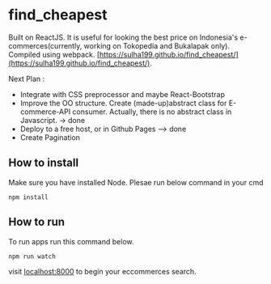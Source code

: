 # find_cheapest

Built on ReactJS. It is useful for looking the best price on Indonesia's e-commerces(currently, working on Tokopedia and Bukalapak only). Compiled using webpack. [https://sulha199.github.io/find_cheapest/](https://sulha199.github.io/find_cheapest/).


Next Plan :
* Integrate with CSS preprocessor and maybe React-Bootstrap
* Improve the OO structure. Create (made-up)abstract class for E-commerce-API consumer. Actually, there is no abstract class in Javascript. -> done
* Deploy to a free host, or in Github Pages --> done
* Create Pagination


## How to install
Make sure you have installed Node. Plesae run below command in your cmd
```
npm install
```

## How to run
To run apps run this command below.
```
npm run watch
```

visit [localhost:8000](http://localhost:8000/) to begin your eccommerces search.

